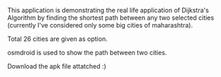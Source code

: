 This application is demonstrating the real life application of Dijkstra's Algorithm by
finding the shortest path between any two selected cities (currently I've considered only some big cities of maharashtra).

Total 26 cities are given as option.

osmdroid is used to show the path between two cities.

Download the apk file attatched :)
